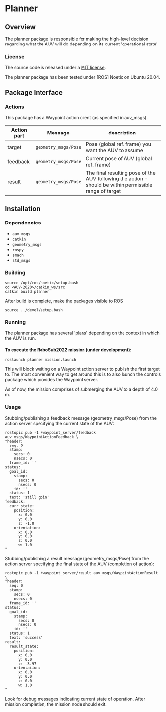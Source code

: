 # Planner

## Overview

The planner package is responsible for making the high-level decision regarding what the AUV 
will do depending on its current 'operational state'

### License

The source code is released under a [MIT license](LICENSE.md).

The planner package has been tested under [ROS] Noetic on Ubuntu 20.04.


## Package Interface

### Actions

This package has a Waypoint action client (as specified in auv_msgs).

| Action part | Message | description |
| ------ | ------- | ---------- |
| target | `geometry_msgs/Pose` | Pose (global ref. frame) you want the AUV to assume |
| feedback | `geometry_msgs/Pose` | Current pose of AUV (global ref. frame)|
| result | `geometry_msgs/Pose` | The final resulting pose of the AUV following the action - should be within permissible range of target |


## Installation

### Dependencies

- `auv_msgs`
- `catkin`
- `geometry_msgs`
- `rospy`
- `smach`
- `std_msgs`

### Building

	source /opt/ros/noetic/setup.bash
	cd <AUV-2020>/catkin_ws/src
	catkin build planner

After build is complete, make the packages visible to ROS

	source ../devel/setup.bash

### Running

The planner package has several 'plans' depending on the context in which the AUV is run.

#### To execute the RoboSub2022 mission (under development):

	roslaunch planner mission.launch
  
This will block waiting on a Waypoint action server to publish the first target to.
The most convenient way to get around this is to also launch the controls package which
provides the Waypoint server.

As of now, the mission comprises of submerging the AUV to a depth of 4.0 m.
	
### Usage

Stubbing/publishing a feedback message (geometry_msgs/Pose) from the action server
specifying the current state of the AUV:

	rostopic pub -1 /waypoint_server/feedback auv_msgs/WaypointActionFeedback \
	"header:
	  seq: 0
	  stamp:
	    secs: 0
	    nsecs: 0
	  frame_id: ''
	status:
	  goal_id:
	    stamp:
	      secs: 0
	      nsecs: 0
	    id: ''
	  status: 1
	  text: 'still goin'
	feedback:
	  curr_state: 
	    position:
	      x: 0.0
	      y: 0.0
	      z: -1.0
	    orientation:
	      x: 0.0
	      y: 0.0
	      z: 0.0
	      w: 1.0
	" 
 
Stubbing/publishing a result message (geometry_msgs/Pose) from the action server
specifying the final state of the AUV (completion of action):

	rostopic pub -1 /waypoint_server/result auv_msgs/WaypointActionResult \
	"header:
	  seq: 0
	  stamp:
	    secs: 0
	    nsecs: 0
	  frame_id: ''
	status:
	  goal_id:
	    stamp:
	      secs: 0
	      nsecs: 0
	    id: ''
	  status: 1
	  text: 'success'
	result:
	  result_state: 
	    position:
	      x: 0.0
	      y: 0.0
	      z: -3.97
	    orientation:
	      x: 0.0
	      y: 0.0
	      z: 0.0
	      w: 1.0
	" 
  
 Look for debug messages indicating current state of operation. After mission completion, the 
 mission node should exit.
